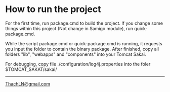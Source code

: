 How to run the project
==============================
For the first time, run package.cmd to build the project.
If you change some things within this project (Not change in Samigo module), run quick-package.cmd.

While the script package.cmd or quick-package.cmd is running, it requests you input the folder to contain the binary package.
After finished, copy all folders "lib", "webapps" and "components" into your Tomcat Sakai.

For debugging, copy file ./configuration/log4j.properties into the foler $TOMCAT_SAKAT/sakai/

---
ThachLN@gmail.com